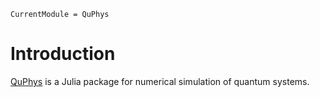 ```@meta
CurrentModule = QuPhys
```

# Introduction

[QuPhys](https://github.com/albertomercurio/QuPhys.jl) is a Julia package for numerical simulation of quantum systems.

```@index
```
